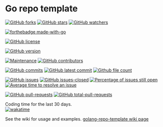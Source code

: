 # Go repo template
[![GitHub forks](https://img.shields.io/github/forks/Lerking/golang-repo-template.svg?style=social&label=Fork&maxAge=2592000)](https://GitHub.com/Lerking/golang-repo-template/forks/)
[![GitHub stars](https://img.shields.io/github/stars/Lerking/golang-repo-template.svg?style=social&label=Star&maxAge=2592000)](https://GitHub.com/Lerking/golang-repo-template/stargazers/)
[![GitHub watchers](https://img.shields.io/github/watchers/Lerking/golang-repo-template.svg?style=social&label=Watch&maxAge=2592000)](https://GitHub.com/Lerking/golang-repo-template/watchers/)

[![forthebadge made-with-go](http://ForTheBadge.com/images/badges/made-with-go.svg)](https://www.golang.com/)

[![GitHub license](https://img.shields.io/github/license/Lerking/golang-repo-template.svg)](https://github.com/Lerking/golang-repo-template/blob/master/LICENSE)

[![GitHub version](https://badge.fury.io/gh/Lerking-golang-repo-template.svg)](https://github.com/Lerking/golang-repo-template)

[![Maintenance](https://img.shields.io/badge/Maintained%3F-yes-green.svg)](https://GitHub.com/Lerking/golang-repo-template.github.io/graphs/commit-activity)
[![GitHub contributors](https://img.shields.io/github/contributors/Lerking/golang-repo-template.svg)](https://GitHub.com/Lerking/golang-repo-template/graphs/contributors/)

[![GitHub commits](https://badgen.net/github/commits/Lerking/golang-repo-template)](https://GitHub.com/Lerking/golang-repo-template/commit/)
[![GitHub latest commit](https://badgen.net/github/last-commit/Lerking/golang-repo-template)](https://GitHub.com/Lerking/golang-repo-template/commit/)
[![Github file count](https://img.shields.io/github/directory-file-count/Lerking/golang-repo-template)]()

[![GitHub issues](https://img.shields.io/github/issues/Lerking/golang-repo-template.svg)](https://GitHub.com/Lerking/golang-repo-template/issues/)
[![GitHub issues-closed](https://img.shields.io/github/issues-closed/Lerking/golang-repo-template.svg)](https://GitHub.com/Lerking/golang-repo-template/issues?q=is%3Aissue+is%3Aclosed)
[![Percentage of issues still open](http://isitmaintained.com/badge/open/Lerking/golang-repo-template.svg)](http://isitmaintained.com/project/Lerking/golang-repo-template "Percentage of issues still open")
[![Average time to resolve an issue](http://isitmaintained.com/badge/resolution/Lerking/golang-repo-template.svg)](http://isitmaintained.com/project/Lerking/golang-repo-template "Average time to resolve an issue")

[![GitHub pull-requests](https://img.shields.io/github/issues-pr/Lerking/golang-repo-template.svg)](https://GitHub.com/Lerking/golang-repo-template/pull)
[![GitHub total-pull-requests](https://badgen.net/github/prs/Lerking/golang-repo-template)](https://GitHub.com/Lerking/golang-repo-template/pull)

Coding time for the last 30 days.</br>
[![wakatime](https://wakatime.com/badge/user/d43f2852-fd6f-45b4-b713-558ad18204d4/project/3bf1925d-c859-44af-b2e6-3f53d804d3a0.svg)](https://wakatime.com/badge/user/d43f2852-fd6f-45b4-b713-558ad18204d4/project/3bf1925d-c859-44af-b2e6-3f53d804d3a0)

See the wiki for usage and examples.
[golang-repo-template wiki page](https://github.com/Lerking/golang-repo-template/wiki)
